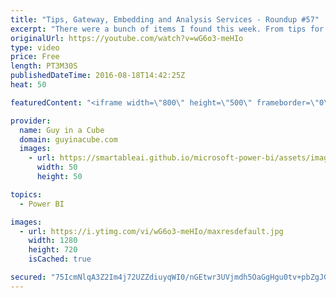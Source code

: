 ```yaml
---
title: "Tips, Gateway, Embedding and Analysis Services - Roundup #57"
excerpt: "There were a bunch of items I found this week. From tips for beginners, to some gateway updates and items for Analysis Services. I have a few bonus links down below that weren't included in the video.  Top 10 Tips for Getting Started with Power BI (@ExceleratorBI) http://exceleratorbi.com.au/top-10-tips-getting-started-power-bi/"
originalUrl: https://youtube.com/watch?v=wG6o3-meHIo
type: video
price: Free
length: PT3M30S
publishedDateTime: 2016-08-18T14:42:25Z
heat: 50

featuredContent: "<iframe width=\"800\" height=\"500\" frameborder=\"0\" src=\"https://www.youtube.com/embed/wG6o3-meHIo\" allow=\"accelerometer; autoplay; encrypted-media; gyroscope; picture-in-picture\" allowfullscreen></iframe>"

provider:
  name: Guy in a Cube
  domain: guyinacube.com
  images:
    - url: https://smartableai.github.io/microsoft-power-bi/assets/images/organizations/guyinacube.com-50x50.jpg
      width: 50
      height: 50

topics:
  - Power BI

images:
  - url: https://i.ytimg.com/vi/wG6o3-meHIo/maxresdefault.jpg
    width: 1280
    height: 720
    isCached: true

secured: "75IcmNlqA3Z2Im4j72UZZdiuyqWI0/nGEtwr3UVjmdh5OaGgHgu0tv+pbZgJGF3+6YunvEZ7WICOJzTFAcOsOOPu89ZiIhLq/9RZDJCwVyoqirxPQ0GZ/2MmjiTUthB/3Wdj1ZWvsGE5PTksyVaToT3Pe8G+gqNTm+eVm4IvYRZpU3Iig3gUzCmmqSWJ8krrxPlGF5ASlT4W4BVeuHLNeaWkmTrZSaBAddbzLY1RAq5NbGShUQyGWehCwxkwtU/ykdJTcDjclC4jQa1yxi6f8ZOa7RZ+Lh0weF4HkJOXdNZ+fyuOfE06TQzUoOZm16Bm8BuxOnDdbUGThkv/afovbox6NSlIqy5J6wNw4gyYQuwnCszIccI10hdULXDv9A2fIhHL66sF5MAoVWMK93CgofPX5ePtdvAqH7wOisEiDyU=;W0catMT4mbkoZsJprDNxjg=="
---
```


